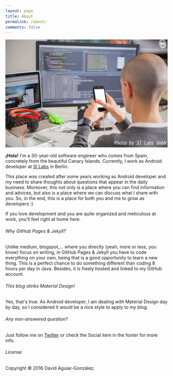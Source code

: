 ```yaml
---
layout: page
title: About
permalink: /about/
comments: false
---
```

![This is me!](/img/about-me-25.JPG)

**¡Hola!** I'm a 30-year-old software engineer who comes from Spain, concretely from the beautiful Canary Islands. Currently, I work as Android developer at [SI Labs](http://www.si-labs.com) in Berlin.

This place was created after some years working as Android developer and my need to share thoughts about questions that appear in the daily business. Moreover, this not only is a place where you can find information and advices, but also is a place where we can discuss what I share with you. So, in the end, this is a place for both you and me to grow as developers :)

If you love development and you are quite organized and meticulous at work, you'll feel right at home here.

###### Why GitHub Pages & Jekyll?

Unlike medium, blogspot,... where you directly (yeah, more or less, you know) focus on writing, in GitHub Pages & Jekyll you have to code everything on your own, being that is a good opportunity to learn a new thing. This is a perfect chance to do something different than coding 8 hours per day in Java. Besides, it is freely hosted and linked to my GitHub account.

###### This blog stinks Material Design!

Yes, that's true. As Android developer, I am dealing with Material Design day by day, so I considered it would be a nice style to apply to my blog.

###### Any non-answered question?

Just follow me on [Twitter](https://twitter.com/PowerAndBrake) or check the Social item in the footer for more info.

###### License

Copyright © 2016 David Aguiar-González.
